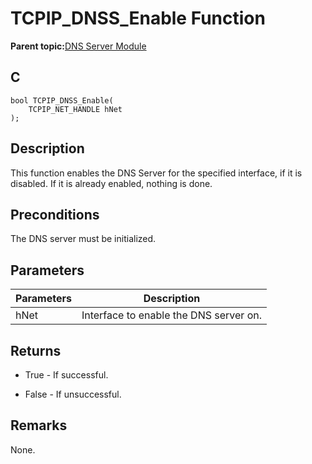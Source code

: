 # TCPIP\_DNSS\_Enable Function

**Parent topic:**[DNS Server Module](GUID-987D1913-E20A-467D-9E57-DEC60B2EBE5D.md)

## C

```
bool TCPIP_DNSS_Enable(
    TCPIP_NET_HANDLE hNet
);
```

## Description

This function enables the DNS Server for the specified interface, if it is disabled. If it is already enabled, nothing is done.

## Preconditions

The DNS server must be initialized.

## Parameters

|Parameters|Description|
|----------|-----------|
|hNet|Interface to enable the DNS server on.|

## Returns

-   True - If successful.

-   False - If unsuccessful.


## Remarks

None.

